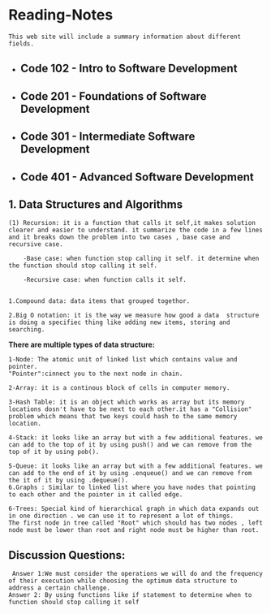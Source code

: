 # Reading-Notes
```This web site will include a summary information about different fields.```

+ ## Code 102 - Intro to Software Development
+ ## Code 201 - Foundations of Software Development
+ ## Code 301 - Intermediate Software Development
+ ## Code 401 - Advanced Software Development

## 1. Data Structures and Algorithms
```
(1) Recursion: it is a function that calls it self,it makes solution clearer and easier to understand. it summarize the code in a few lines and it breaks down the problem into two cases , base case and recursive case.
```
```
    -Base case: when function stop calling it self. it determine when the function should stop calling it self.
```
```
    -Recursive case: when function calls it self.
```

```(2) **Data Structure :** Data structures are specialized methods for arranging and storing data in computers so that actions on the stored data can be carried out more quickly. The use of data structures is widespread and varied in the domains of computer science and software engineering.
      
1.Compound data: data items that grouped togethor.

2.Big O notation: it is the way we measure how good a data  structure is doing a specifiec thing like adding new items, storing and searching.
```

 **There are multiple types of data structure:**
 ```
 1-Node: The atomic unit of linked list which contains value and pointer. 
 "Pointer":cinnect you to the next node in chain.

 2-Array: it is a continous block of cells in computer memory.

 3-Hash Table: it is an object which works as array but its memory locations dosn't have to be next to each other.it has a "Collision" problem which means that two keys could hash to the same memory location.

 4-Stack: it looks like an array but with a few additional features. we can add to the top of it by using push() and we can remove from the top of it by using pob().

5-Queue: it looks like an array but with a few additional features. we can add to the end of it by using .enqueue() and we can remove from the it of it by using .dequeue().
6.Graphs : Similar to linked list where you have nodes that pointing to each other and the pointer in it called edge.

6-Trees: Special kind of hierarchical graph in which data expands out in one direction . we can use it to represent a lot of things.
The first node in tree called "Root" which should has two nodes , left node must be lower than root and right node must be higher than root. 
```
## Discussion Questions: ##
     Answer 1:We must consider the operations we will do and the frequency of their execution while choosing the optimum data structure to address a certain challenge.
    Answer 2: By using functions like if statement to determine when to function should stop calling it self